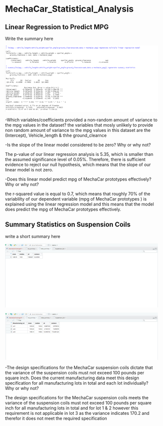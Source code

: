 # MechaCar_Statistical_Analysis

## Linear Regression to Predict MPG

Write the summary here

![name-of-you-image](https://github.com/Asmaamkawi/MechaCar_Statistical_Analysis/blob/main/Deliverable%201.PNG)

-Which variables/coefficients provided a non-random amount of variance to the mpg values in the dataset?
the variables that mosly unlikely to provide non random amount of variance to the mpg values in this dataset are the (Intercept), Vehicle_length & thhe ground_clearnce

-Is the slope of the linear model considered to be zero? Why or why not?

The p-value of our linear regression analysis is 5.35, which is smaller than the assumed significance level of 0.05%. Therefore, there is sufficient evidence to reject our null hypothesis, which means that the slope of our linear model is not zero.

-Does this linear model predict mpg of MechaCar prototypes effectively? Why or why not?

the r-squared value is equal to 0.7, which means that roughly 70% of the variablilty of our dependent variable (mpg of MechaCar prototypes ) is explained using the linear regression model and this means that the model does predict the mpg of MechaCar prototypes effectively.


## Summary Statistics on Suspension Coils
write a short summary here

![name-of-you-image](https://github.com/Asmaamkawi/MechaCar_Statistical_Analysis/blob/main/Deliverable%202%20total_summary.PNG)

![name-of-you-image](https://github.com/Asmaamkawi/MechaCar_Statistical_Analysis/blob/main/Deliverable%202%20lot_summary.PNG)

-The design specifications for the MechaCar suspension coils dictate that the variance of the suspension coils must not exceed 100 pounds per square inch. Does the current manufacturing data meet this design specification for all manufacturing lots in total and each lot individually? Why or why not?

The design specifications for the MechaCar suspension coils meets the variance of the suspension coils must not exceed 100 pounds per square inch for all manufacturing lots in total and for lot 1 & 2 however this requirement is not applicable in lot 3 as the variance indicates 170.2 and therefor it does not meet the required specification
